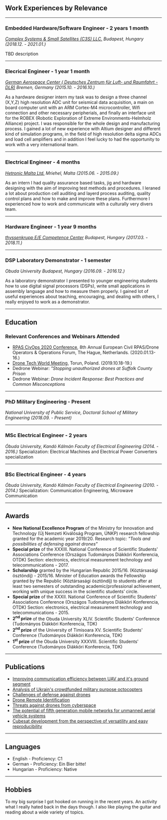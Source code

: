 
## Work Experiences by Relevance
---
### Embedded Hardware/Software Engineer - 2 years 1 month
*[Complex Systems & Small Satellites (C3S) LLC.](https://www.c3s.hu/) Budapest, Hungary (2018.12. - 2021.01.)*

TBD description

---
### Elecrical Engineer - 1 year 1 month
*[German Aerospace Center ( Deutsches Zentrum für Luft- und Raumfahrt - DLR)](https://www.dlr.de/content/de/standort/bremen.html) Bremen, Germany (2015.10. - 2016.10.)*

As a hardware designer intern my task was to design a three channel (X,Y,Z) high resolution ADC unit for seismical data acquisition, a main on board computer unit with an ARM Cortex-M4 microcontroller, Wifi connection and other necessary peripherials, and finally an interface unit for the ROBEX (Robotic Exploration of Extreme Environments-Helmholz Alliance) project. I was responsible for the whole design and manufacturing process. I gained a lot of new experience with Altium designer and different kind of simulation programs, in the field of high resolution delta sigma ADCs and load cell amplifiers and in addition I feel lucky to had the opportunity to work with a very international team.

---
### Electrical Engineer - 4 months
*[Hetronic Malta Ltd.](https://www.hetronic.com/) Mriehel, Malta (2015.06. - 2015.09.)*

As an intern I had quality assurance based tasks, jig and hardware designing with the aim of improving test methods and procedures. I leraned a lot about production cell auditing and layerd process auditing, quality control plans and how to make and improve these plans. Furthermore I experienced how to work and communicate with a culturally very divers team.

---
### Hardware Engineer - 1 year 9 months
*[thyssenkrupp E/E Competence Center](https://www.thyssenkrupp.hu/en/sites/budapest) Budapest, Hungary (2017.03. - 2018.11.)*

---
### DSP Laboratory Demonstrator - 1 semester
*Obuda University Budapest, Hungary (2016.09. - 2016.12.)*

As a laboratory demonstrator I presented to younger engineering students how to use digital signal processors (DSPs), write small applications in assembly language and how to measure them properly. I gained lot of useful experiences about teaching, encouraging, and dealing with others, I really enjoyed to work as a demonstrator.

---
## Education

### Relevant Conferences and Webinars Attended
 * [RPAS CivOps 2020 Conference](https://rpas-civops.com/), 8th Annual European Civil RPAS/Drone Operators & Operations Forum, The Hague, Netherlands. (2020.01.13-16.)
 * [Drone Tech World Meeting](https://dronetech-poland.com/?lang=en), Torun, Poland. (2019.10.18-19.)
 * Dedrone Webinar: *"Stopping unauthorized drones at Suffolk County Prison*
 * Dedrone Webinar: *Drone Incident Response: Best Practices and Common Misconceptions*

---
### PhD Military Engineering - Present
*National University of Public Service, Doctoral School of Military Engineering (2018.09. - Present)*

---
### MSc Electrical Engineer - 2 years
*Óbuda University, Kandó Kálmán Faculty of Electrical Engineering (2014. - 2016.)*
Specialization: Electrical Machines and Electrical Power Converters specialization

---
### BSc Electrical Engineer - 4 years
*Óbuda University, Kandó Kálmán Faculty of Electrical Engineering (2010. - 2014.)*
Specialization: Communication Engineering, Microwave Communication

---
## Awards

* **New National Excellence Program** of the Ministry for Innovation and Technology (Új Nemzeti Kiválóság Program, ÚNKP) research fellowship granted for the academic year 2019/20. Research topic: *"Tools and possibilities of defensing against drones"*
* **Special prize** of the XXXIII. National Conference of Scientific Students' Associations Conference (Országos Tudományos Diákköri Konferencia, OTDK) Section: electronics, electrical measurement technology and telecommunications - 2017.
* **Scholarship** granted by the Hungarian Republic 2015/16. (Köztársasági ösztöndíj) - 2015/16. Minister of Education awards the Fellowship granted by the Republic (Köztársasági ösztöndíj) to students after at least two semesters of outstanding academic/professional achievement, working with unique success in the scientific students’ circle.
* **Special prize** of the XXXII. National Conference of Scientific Students' Associations Conference (Országos Tudományos Diákköri Konferencia, OTDK) Section: electronics, electrical measurement technology and telecommunications - 2015.
* **2<sup>nd</sup> prize** of the Obuda University XLIV. Scientific Students' Conference (Tudományos Diákköri Konferencia, TDK)
* **2<sup>nd</sup> prize** of the University of Timisoara XV. Scientific Students' Conference (Tudományos Diákköri Konferencia, TDK)
* **1<sup>st</sup> prize** of the Obuda University XXXVIII. Scientific Students' Conference (Tudományos Diákköri Konferencia, TDK)

---
## Publications
- [Improving communication efficiency between UAV and it's ground segment](/publication_descriptions.md#improving-communication-efficiency-between-uav-and-its-ground-segment)
- [Analysis of Ukrain's crowdfunded military purpose octocopters](/publication_descriptions.md#analysis-of-ukrains-crowdfunded-military-purpose-octocopters)
- [Challenges of defense against drones](/publication_descriptions.md#challenges-of-defense-against-drones)
- [Drone Remote Identification](/publication_descriptions.md#drone-remote-identification)
- [Threats against drones from cyberspace](/publication_descriptions.md#threats-against-drones-from-cyberspace)
- [The potential of fifth generation mobile networks for unmanned aerial vehicle systems](/publication_descriptions.md#the-potential-of-fifth-generation-mobile-networks-for-unmanned-aerial-vehicle-systems)
- [Cubesat development from the perspective of versatility and easy reproducibility](/publication_descriptions.md#cubesat-development-from-the-perspective-of-versatility-and-easy-reproducibility)

---
## Languages
* English     - Proficiency: C1
* German      - Proficiency: Ein Bier bitte!
* Hungarian   - Proficiency: Native

---
## Hobbies
To my big surprise I got hooked on running in the recent years. An activity what I really hated back in the days though. I also like playing the guitar and reading about a wide variety of topics.
